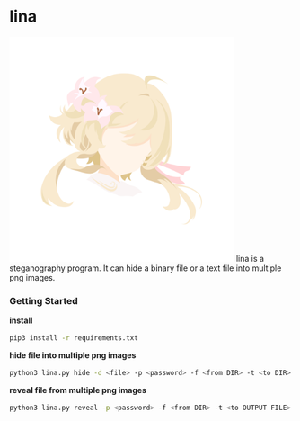 # lina
<img src="./lina.png" width="400">
lina is a steganography program. It can hide a binary file or a text file into multiple png images.

### Getting Started
**install**
```bash
pip3 install -r requirements.txt
```

**hide file into multiple png images**
```bash
python3 lina.py hide -d <file> -p <password> -f <from DIR> -t <to DIR>
```

**reveal file from multiple png images**
```bash
python3 lina.py reveal -p <password> -f <from DIR> -t <to OUTPUT FILE>
```
